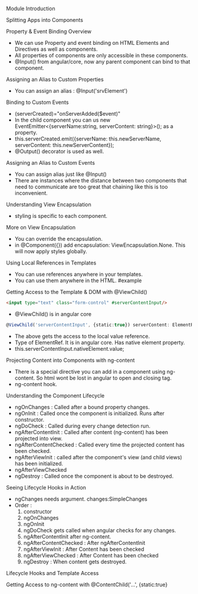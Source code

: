 Module Introduction

Splitting Apps into Components

Property & Event Binding Overview
  - We can use Property and event binding on HTML Elements and Directives as well as components.
  - All properties of components are only accessible in these components.
  - @Input() from angular/core, now any parent component can bind to that component.

Assigning an Alias to Custom Properties
  - You can assign an alias : @Input('srvElement')

Binding to Custom Events
  - (serverCreated)="onServerAdded($event)"
  - In the child component you can us new EventEmitter<{serverName:string, serverContent: string}>(); as a property.
  - this.serverCreated.emit({serverName: this.newServerName, serverContent: this.newServerContent});
  - @Output() decorator is used as well.

Assigning an Alias to Custom Events
  - You can assign alias just like @Input()
  - There are instances where the distance between two components that need to communicate are too great that chaining like this is too inconvenient.

Understanding View Encapsulation
  - styling is specific to each component.

More on View Encapsulation
  - You can override the encapsulation.
  - in @Component({}) add encapsulation: ViewEncapsulation.None. This will now apply styles globally.

Using Local References in Templates
  - You can use references anywhere in your templates.
  - You can use them anywhere in the HTML. #example

Getting Access to the Template & DOM with @ViewChild()
  ```HTML
  <input type="text" class="form-control" #serverContentInput/>
  ```
  - @ViewChild() is in angular core
  ```ts
  @ViewChild('serverContentInput', {static:true}) serverContent: ElementRef;
  ```
  - The above gets the access to the local value reference.
  - Type of ElementRef. It is in angular core. Has native element property.
  - this.serverContentInput.nativeElement.value;

Projecting Content into Components with ng-content
  - There is a special directive you can add in a component using ng-content. So html wont be lost in angular to open and closing tag.
  - ng-content hook.

Understanding the Component Lifecycle
  - ngOnChanges : Called after a bound property changes.
  - ngOnInit : Called once the component is initialized. Runs after constructor.
  - ngDoCheck : Called during every change detection run.
  - ngAfterContentInit : Called after content (ng-content) has been projected into view.
  - ngAfterContentChecked : Called every time the projected content has been checked.
  - ngAfterViewInit : called after the component's view (and child views) has been initialized.
  - ngAfterViewChecked
  - ngDestroy : Called once the component is about to be destroyed.

Seeing Lifecycle Hooks in Action
  - ngChanges needs argument. changes:SimpleChanges
  - Order :
    1. constructor
    2. ngOnChanges
    3. ngOnInit
    4. ngDoCheck gets called when angular checks for any changes.
    5. ngAfterContentInit after ng-content.
    6. ngAfterContentChecked : After ngAfterContentInit
    7. ngAfterViewInit : After Content has been checked
    8. ngAfterViewChecked : After Content has been checked
    9. ngDestroy : When content gets destroyed.

Lifecycle Hooks and Template Access

Getting Access to ng-content with @ContentChild('...', {static:true}
